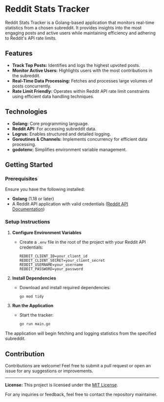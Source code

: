 # Reddit Stats Tracker

Reddit Stats Tracker is a Golang-based application that monitors real-time statistics from a chosen subreddit. It provides insights into the most engaging posts and active users while maintaining efficiency and adhering to Reddit's API rate limits.

## Features

- **Track Top Posts:** Identifies and logs the highest upvoted posts.
- **Monitor Active Users:** Highlights users with the most contributions in the subreddit.
- **Real-Time Data Processing:** Fetches and processes large volumes of posts concurrently.
- **Rate Limit Friendly:** Operates within Reddit API rate limit constraints using efficient data handling techniques.

## Technologies

- **Golang:** Core programming language.
- **Reddit API:** For accessing subreddit data.
- **Logrus:** Enables structured and detailed logging.
- **Goroutines & Channels:** Implements concurrency for efficient data processing.
- **godotenv:** Simplifies environment variable management.

## Getting Started

### Prerequisites

Ensure you have the following installed:

- **Golang** (1.18 or later)
- A Reddit API application with valid credentials ([Reddit API Documentation](https://www.reddit.com/dev/api/))

### Setup Instructions

1. **Configure Environment Variables**
   - Create a `.env` file in the root of the project with your Reddit API credentials:
     ```env
     REDDIT_CLIENT_ID=your_client_id
     REDDIT_CLIENT_SECRET=your_client_secret
     REDDIT_USERNAME=your_username
     REDDIT_PASSWORD=your_password
     ```

2. **Install Dependencies**
   - Download and install required dependencies:
     ```bash
     go mod tidy
     ```

3. **Run the Application**
   - Start the tracker:
     ```bash
     go run main.go
     ```

The application will begin fetching and logging statistics from the specified subreddit.

## Contribution

Contributions are welcome! Feel free to submit a pull request or open an issue for any suggestions or improvements.

---

**License:** This project is licensed under the [MIT License](LICENSE). 

For any inquiries or feedback, feel free to contact the repository maintainer.
